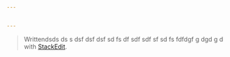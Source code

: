 ```yaml
---


---
```


<blockquote>
<p>Writtendsds ds s dsf dsf dsf sd fs df sdf sdf sf sd fs fdfdgf g dgd g d with <a href="https://stackedit.io/">StackEdit</a>.</p>
</blockquote>

